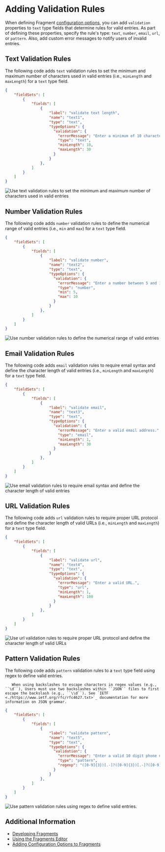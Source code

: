 # Adding Validation Rules

When defining Fragment [configuration options](./adding-configuration-options-to-fragments.md), you can add `validation` properties to `text` type fields that determine rules for valid entries. As part of defining these properties, specify the rule's type: `text`, `number`, `email`, `url`, or `pattern`. Also, add custom error messages to notify users of invalid entries.

## Text Validation Rules

The following code adds `text` validation rules to set the minimum and maximum number of characters used in valid entries (i.e., `minLength` and `maxLength`) for a `text` type field.

```json
{
	"fieldSets": [
		{
			"fields": [
				{
					"label": "validate text length",
					"name": "text1",
					"type": "text",
					"typeOptions": {
					  "validation": {
					    "errorMessage": "Enter a minimum of 10 characters. Entries cannot exceed 30 characters.",
					    "type": "text",
					    "minLength": 10,
					    "maxLength": 30
					  }
					}
				},
			]
		}
	]
}
```

![Use text validation rules to set the minimum and maximum number of characters used in valid entries](./adding-validation-rules/images/01.png)

## Number Validation Rules

The following code adds `number` validation rules to define the numerical range of valid entries (i.e., `min` and `max`) for a `text` type field.

```json
{
	"fieldSets": [
		{
			"fields": [
				{
					"label": "validate number",
					"name": "text2",
					"type": "text",
					"typeOptions": {
					  "validation": {
					    "errorMessage": "Enter a number between 5 and 10.",
					    "type": "number",
					    "min": 5,
					    "max": 10
					  }
					}
				},
			]
		}
	]
}
```

![Use number validation rules to define the numerical range of valid entries](./adding-validation-rules/images/02.png)

## Email Validation Rules

The following code adds `email` validation rules to require email syntax and define the character length of valid entries (i.e., `minLength` and `maxLength`) for a `text` type field.

```json
{
	"fieldSets": [
		{
			"fields": [
				{
					"label": "validate email",
					"name": "text3",
					"type": "text",
					"typeOptions": {
					  "validation": {
					    "errorMessage": "Enter a valid email address.",
					    "type": "email",
					    "minLength": 1,
					    "maxLength": 30
					  }
					}
				},
			]
		}
	]
}
```

![Use email validation rules to require email syntax and define the character length of valid entries](./adding-validation-rules/images/03.png)

## URL Validation Rules

The following code adds `url` validation rules to require proper URL protocol and define the character length of valid URLs (i.e., `minLength` and `maxLength`) for a `text` type field.

```json
{
	"fieldSets": [
		{
			"fields": [
				{
					"label": "validate url",
					"name": "text4",
					"type": "text",
					"typeOptions": {
					  "validation": {
					    "errorMessage": "Enter a valid URL.",
					    "type": "url",
					    "minLength": 1,
					    "maxLength": 100
					  }
					}
				},
			]
		}
	]
}
```

![Use url validation rules to require proper URL protocol and define the character length of valid URLs](./adding-validation-rules/images/04.png)

## Pattern Validation Rules

The following code adds `pattern` validation rules to a `text` type field using regex to define valid entries.

```note::
   When using backslashes to escape characters in regex values (e.g., ``\d``), Users must use two backslashes within ``JSON`` files to first escape the backslash (e.g., ``\\d``). See `IETF <./https://www.ietf.org/rfc/rfc4627.txt>`_ documentation for more information on JSON grammar.
```

```json
{
	"fieldSets": [
		{
			"fields": [
				{
					"label": "validate pattern",
					"name": "text5",
					"type": "text",
					"typeOptions": {
					  "validation": {
					    "errorMessage": "Enter a valid 10 digit phone number.",
					    "type": "pattern",
					    "regexp": "([0-9]{3})[.-]?([0-9]{3})[.-]?([0-9]{4})",
					  }
					}
				},
			]
		}
	]
}
```

![Use pattern validation rules using regex to define valid entries.](./adding-validation-rules/images/05.png)

## Additional Information

* [Developing Fragments](./developing-fragments-intro.md)
* [Using the Fragments Editor](./using-the-fragments-editor.md)
* [Adding Configuration Options to Fragments](./adding-configuration-options-to-fragments.md)
